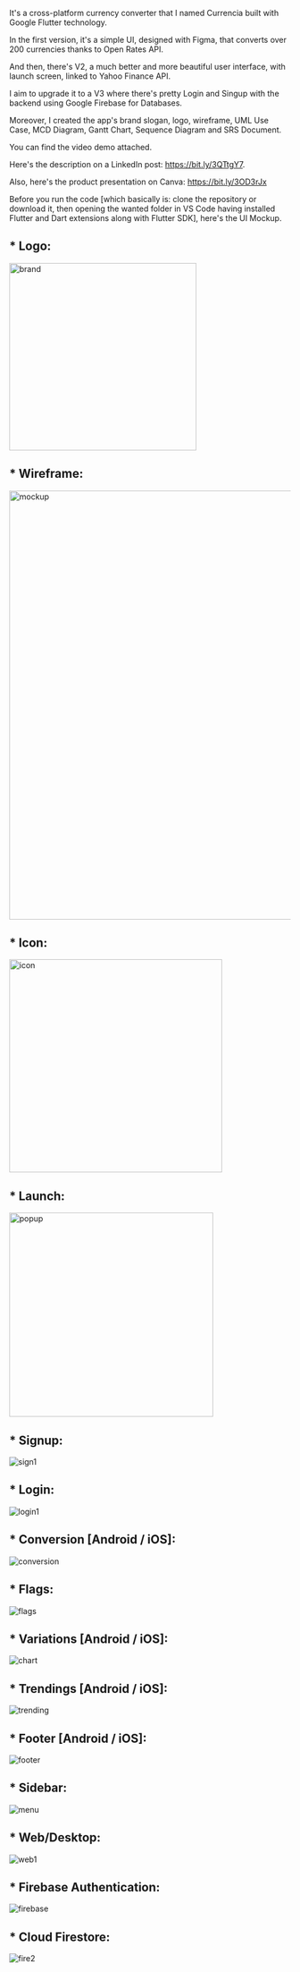 It's a cross-platform currency converter that I named Currencia built with Google Flutter technology.

In the first version, it's a simple UI, designed with Figma, that converts over 200 currencies thanks to Open Rates API.

And then, there's V2, a much better and more beautiful user interface, with launch screen, linked to Yahoo Finance API.

I aim to upgrade it to a V3 where there's pretty Login and Singup with the backend using Google Firebase for Databases.

Moreover, I created the app's brand slogan, logo, wireframe, UML Use Case, MCD Diagram, Gantt Chart, Sequence Diagram and SRS Document.

You can find the video demo attached.   

Here's the description on a LinkedIn post: https://bit.ly/3QTtgY7.

Also, here's the product presentation on Canva: https://bit.ly/3OD3rJx

Before you run the code [which basically is: clone the repository or download it, then opening the wanted folder in VS Code having installed Flutter and Dart extensions along with Flutter SDK], here's the UI Mockup.

## *    Logo:

<img width="335" alt="brand" src="https://user-images.githubusercontent.com/94244985/175921148-9d4f5f13-c0c1-41f3-80b7-ac4df7de6008.png">

## *    Wireframe:

<img width="767" alt="mockup" src="https://user-images.githubusercontent.com/94244985/175918283-59c54f60-558c-436b-9468-ccc381e1c31d.png">

## *    Icon:

<img width="381" alt="icon" src="https://user-images.githubusercontent.com/94244985/175918698-ec0e7423-7c91-4991-b833-8bc687ae0a1f.png">

## *    Launch:

<img width="365" alt="popup" src="https://user-images.githubusercontent.com/94244985/175918880-a5c7d776-d4a3-499b-b04c-f79cea8553b9.png">

## *    Signup:

![sign1](https://user-images.githubusercontent.com/94244985/175918458-34cf4835-79c9-4a77-b1e2-62ce3bf030e2.PNG)

## *    Login:

![login1](https://user-images.githubusercontent.com/94244985/175918537-2f225e1c-ec8a-4ce9-bfb0-6ae266b97422.PNG)

## *    Conversion [Android / iOS]:

![conversion](https://user-images.githubusercontent.com/94244985/175918964-e3aabb3c-9086-4d8b-9ca6-a2c6f049b1ca.png)

## *    Flags:

![flags](https://user-images.githubusercontent.com/94244985/175919031-7bda8e2f-0656-47df-8ce9-66422a093b9c.png)

## *    Variations [Android / iOS]:

![chart](https://user-images.githubusercontent.com/94244985/175919118-bea19f85-9844-40da-b47e-19071054002d.png)

## *    Trendings [Android / iOS]:

![trending](https://user-images.githubusercontent.com/94244985/175919373-b71e9aa6-6e68-403b-acd6-d21e370f81b2.png)

## *    Footer [Android / iOS]:

![footer](https://user-images.githubusercontent.com/94244985/175919415-a3dd823d-7561-4c96-a896-b742817da34e.png)

## *    Sidebar:

![menu](https://user-images.githubusercontent.com/94244985/175919489-2c0c49a3-742a-47bb-b4c3-5b8858596376.png)

## *    Web/Desktop:

![web1](https://user-images.githubusercontent.com/94244985/175919707-775fc47c-e4ca-4b33-b12c-47789fa3e5d9.png)

## *    Firebase Authentication:

![firebase](https://user-images.githubusercontent.com/94244985/175922340-c9309a4b-c778-42bc-bbe4-1335e24f4a48.PNG)

## *    Cloud Firestore:

![fire2](https://user-images.githubusercontent.com/94244985/175922390-bc79d7c1-ab73-43d1-8994-fe28263d70e4.PNG)


